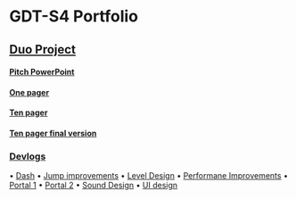 # GDT-S4 Portfolio

## [Duo Project](https://github.com/Timsel1/GDT-S4Portfolio/tree/main/Portfolio/DuoProject)

#### [Pitch PowerPoint](https://github.com/Timsel1/GDT-S4Portfolio/blob/main/Portfolio/DuoProject/Pitch.pptx)
#### [One pager](https://github.com/Timsel1/GDT-S4Portfolio/blob/main/Portfolio/DuoProject/One%20Pager.pdf)
#### [Ten pager](https://github.com/Timsel1/GDT-S4Portfolio/blob/main/Portfolio/DuoProject/Ten%20Pager.pdf)
#### [Ten pager final version](https://github.com/Timsel1/GDT-S4Portfolio/blob/main/Portfolio/DuoProject/Ten%20Pager%20Final%20Version.pdf)

### [Devlogs](https://github.com/Timsel1/GDT-S4Portfolio/tree/main/Portfolio/DuoProject/Devlogs)
  • [Dash](https://github.com/Timsel1/GDT-S4Portfolio/blob/main/Portfolio/DuoProject/Devlogs/DashDevlog.md)
  • [Jump improvements](https://github.com/Timsel1/GDT-S4Portfolio/blob/main/Portfolio/DuoProject/Devlogs/JumpImprovementsDevlog.md)
  • [Level Design](https://github.com/Timsel1/GDT-S4Portfolio/blob/main/Portfolio/DuoProject/Devlogs/LevelDesignDevlog.md)
  • [Performane Improvements](https://github.com/Timsel1/GDT-S4Portfolio/blob/main/Portfolio/DuoProject/Devlogs/PerformanceImprovementsDevlog.md)
  • [Portal 1](https://github.com/Timsel1/GDT-S4Portfolio/blob/main/Portfolio/DuoProject/Devlogs/PortalDevlog1.md)
  • [Portal 2](https://github.com/Timsel1/GDT-S4Portfolio/blob/main/Portfolio/DuoProject/Devlogs/PortalDevlog2.md)
  • [Sound Design](https://github.com/Timsel1/GDT-S4Portfolio/blob/main/Portfolio/DuoProject/Devlogs/SoundDesignDevlog.md)
  • [UI design](https://github.com/Timsel1/GDT-S4Portfolio/blob/main/Portfolio/DuoProject/Devlogs/UIDesignDevlog.md)
